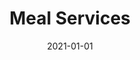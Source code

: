 ---
title: Meal Services
description: Brief description of this section
cover: meal.jpg
date: 2021-01-01
---